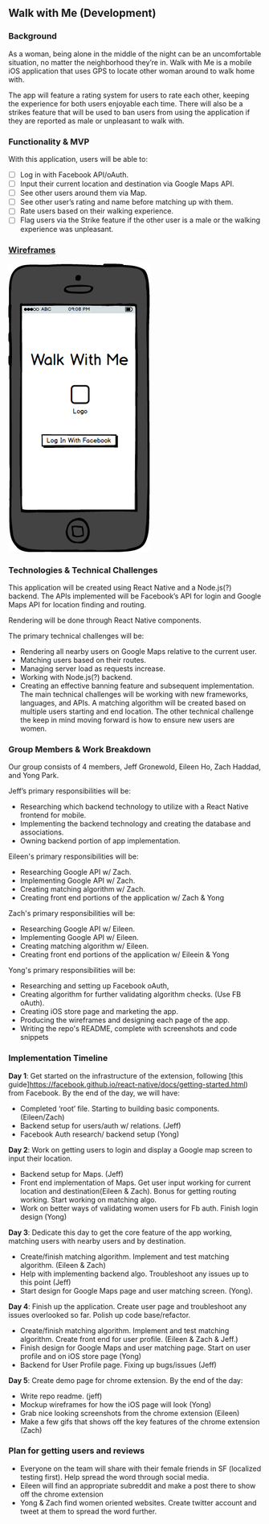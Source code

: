 ## Walk with Me (Development)

### Background


As a woman, being alone in the middle of the night can be an uncomfortable situation, no matter the neighborhood they’re in. Walk with Me is a mobile iOS application that uses GPS to locate other woman around to walk home with.

The app will feature a rating system for users to rate each other, keeping the experience for both users enjoyable each time. There will also be a strikes feature that will be used to ban users from using the application if they are reported as male or unpleasant to walk with.

### Functionality & MVP

With this application, users will be able to:

- [ ] Log in with Facebook API/oAuth.
- [ ] Input their current location and destination via Google Maps API.
- [ ] See other users around them via Map.
- [ ] See other user’s rating and name before matching up with them.
- [ ] Rate users based on their walking experience.
- [ ] Flag users via the Strike feature if the other user is a male or the walking experience was unpleasant.

### [Wireframes](wireframes)

![wireframes](wireframes/logIn.png)

### Technologies & Technical Challenges

This application will be created using React Native and a Node.js(?) backend. The APIs implemented will be Facebook’s API for login and Google Maps API for location finding and routing.

Rendering will be done through React Native components.

The primary technical challenges will be:
- Rendering all nearby users on Google Maps relative to the current user.
- Matching users based on their routes.
- Managing server load as requests increase.
- Working with Node.js(?) backend.
- Creating an effective banning feature and subsequent implementation.
The main technical challenges will be working with new frameworks, languages, and APIs. A matching algorithm will be created based on multiple users starting and end location. The other technical challenge the keep in mind moving forward is how to ensure new users are women.

### Group Members & Work Breakdown

Our group consists of 4 members, Jeff Gronewold, Eileen Ho, Zach Haddad, and Yong Park.

Jeff’s primary responsibilities will be:

- Researching which backend technology to utilize with a React Native frontend for mobile.
- Implementing the backend technology and creating the database and associations.
- Owning backend portion of app implementation.

Eileen's primary responsibilities will be:

- Researching Google API w/ Zach.
- Implementing Google API w/ Zach.
- Creating matching algorithm w/ Zach.
- Creating front end portions of the application w/ Zach & Yong

Zach's primary responsibilities will be:


- Researching Google API w/ Eileen.
- Implementing Google API w/ Eileen.
- Creating matching algorithm w/ Eileen.
- Creating front end portions of the application w/ Eileein & Yong

Yong's primary responsibilities will be:

- Researching and setting up Facebook oAuth,
- Creating algorithm for further validating algorithm checks. (Use FB oAuth).
- Creating iOS store page and marketing the app.
- Producing the wireframes and designing each page of the app.
- Writing the repo's README, complete with screenshots and code snippets  

### Implementation Timeline

**Day 1**: Get started on the infrastructure of the extension, following [this guide]https://facebook.github.io/react-native/docs/getting-started.html) from Facebook.  By the end of the day, we will have:

- Completed ‘root’ file. Starting to building basic components. (Eileen/Zach)
- Backend setup for users/auth w/ relations. (Jeff)
- Facebook Auth research/ backend setup (Yong)

**Day 2**: Work on getting users to login and display a Google map screen to input their location.

- Backend setup for Maps. (Jeff)
- Front end implementation of Maps. Get user input working for current location and destination(Eileen & Zach). Bonus for getting routing working. Start working on matching algo.
- Work on better ways of validating women users for Fb auth. Finish login design (Yong)

**Day 3**: Dedicate this day to get the core feature of the app working, matching users with nearby users and by destination.

- Create/finish matching algorithm. Implement and test matching algorithm. (Eileen & Zach)
- Help with implementing backend algo. Troubleshoot any issues up to this point (Jeff)
- Start design for Google Maps page and user matching screen. (Yong).

**Day 4**: Finish up the application. Create user page and troubleshoot any issues overlooked so far. Polish up code base/refactor.
- Create/finish matching algorithm. Implement and test matching algorithm. Create front end for user profile. (Eileen & Zach & Jeff.)
- Finish design for Google Maps and user matching page. Start on user profile and on iOS store page (Yong)
- Backend for User Profile page. Fixing up bugs/issues (Jeff)

**Day 5**: Create demo page for chrome extension. By the end of the day:
- Write repo readme. (jeff)
- Mockup wireframes for how the iOS page will look (Yong)
- Grab nice looking screenshots from the chrome extension (Eileen)
- Make a few gifs that shows off the key features of the chrome extension (Zach)

### Plan for getting users and reviews
- Everyone on the team will share with their female friends in SF (localized testing first). Help spread the word through social media.
- Eileen will find an appropriate subreddit and make a post there to show off the chrome extension
- Yong & Zach find women oriented websites. Create twitter account and tweet at them to spread the word further.
